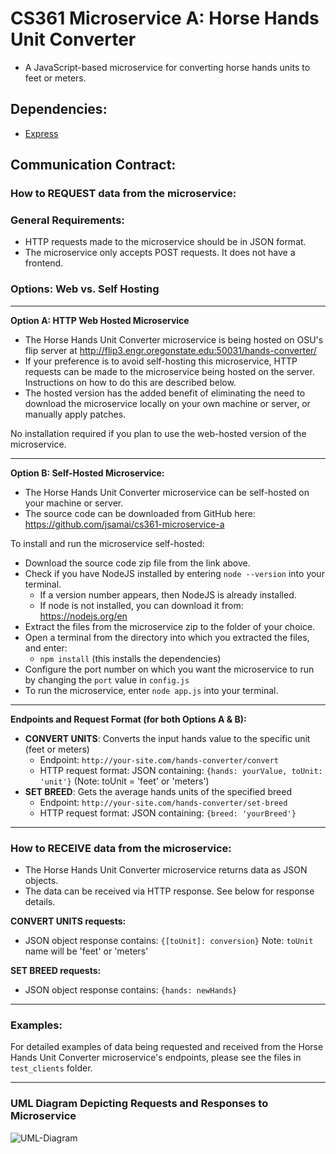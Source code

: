 # CS361 Microservice A: Horse Hands Unit Converter
- A JavaScript-based microservice for converting horse hands units to feet or meters.

## Dependencies:
- [Express](https://expressjs.com)

## Communication Contract:

### How to REQUEST data from the microservice:

### General Requirements:
- HTTP requests made to the microservice should be in JSON format.
- The microservice only accepts POST requests. It does not have a frontend.

### Options: Web vs. Self Hosting

---

**Option A: HTTP Web Hosted Microservice**
- The Horse Hands Unit Converter microservice is being hosted on OSU's flip server at http://flip3.engr.oregonstate.edu:50031/hands-converter/
- If your preference is to avoid self-hosting this microservice, HTTP requests can be made to the microservice being hosted on the server. Instructions on how to do this are described below.
- The hosted version has the added benefit of eliminating the need to download the microservice locally on your own machine or server, or manually apply patches.

No installation required if you plan to use the web-hosted version of the microservice.

---

**Option B: Self-Hosted Microservice:**
- The Horse Hands Unit Converter microservice can be self-hosted on your machine or server.
- The source code can be downloaded from GitHub here: 
  https://github.com/jsamai/cs361-microservice-a

To install and run the microservice self-hosted:
- Download the source code zip file from the link above.
- Check if you have NodeJS installed by entering `node --version` into your terminal.
	- If a version number appears, then NodeJS is already installed.
	- If node is not installed, you can download it from: https://nodejs.org/en
- Extract the files from the microservice zip to the folder of your choice.
- Open a terminal from the directory into which you extracted the files, and enter:
	- `npm install` (this installs the dependencies)
- Configure the port number on which you want the microservice to run by changing the `port` value in `config.js`
- To run the microservice, enter `node app.js` into your terminal.

---

**Endpoints and Request Format (for both Options A & B):**
- **CONVERT UNITS**: Converts the input hands value to the specific unit (feet or meters)
	- Endpoint: `http://your-site.com/hands-converter/convert` 
	- HTTP request format: JSON containing: `{hands: yourValue, toUnit: 'unit'}` (Note: toUnit = 'feet' or 'meters')
- **SET BREED**: Gets the average hands units of the specified breed
	- Endpoint: `http://your-site.com/hands-converter/set-breed`
	- HTTP request format: JSON containing: `{breed: 'yourBreed'}`

---

### How to RECEIVE data from the microservice:
- The Horse Hands Unit Converter microservice returns data as JSON objects.
- The data can be received via HTTP response. See below for response details.

**CONVERT UNITS requests:**
- JSON object response contains: `{[toUnit]: conversion}`
  Note: `toUnit` name will be 'feet' or 'meters'

**SET BREED requests:**
- JSON object response contains: `{hands: newHands}`

---

### Examples:
For detailed examples of data being requested and received from the Horse Hands Unit Converter microservice's endpoints, please see the files in `test_clients` folder.

---

### UML Diagram Depicting Requests and Responses to Microservice
![UML-Diagram](https://github.com/jsamai/cs361-microservice-a/assets/130112573/058b43b6-96f5-4b49-a9b4-6e2b42c066d8)
